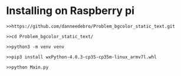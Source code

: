 # Installing on Raspberry pi

`>>https://github.com/danneedebro/Problem_bgcolor_static_text.git`

`>>cd Problem_bgcolor_static_text/`

`>>python3 -m venv venv`

`>>pip3 install wxPython-4.0.3-cp35-cp35m-linux_armv7l.whl`

`>>python Main.py`
